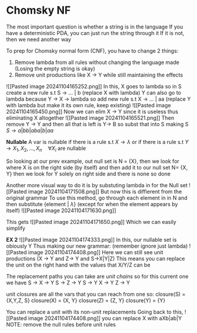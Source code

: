 # Chomsky NF

The most important question is whether a string is in the language
	If you have a deterministic PDA, you can just run the string through it 
	If it is not, then we need another way

To prep for Chomsky normal form (CNF), you have to change 2 things:
1. Remove lambda from all rules without changing the language made (Losing the empty string is okay)
2. Remove unit productions like X -> Y while still maintaining the effects 

![[Pasted image 20241104165252.png]]
In this, X goes to lambda so in S create a new rule s.t S -> ... | b (replace X with lambda)
Y can also go to lambda because Y -> X -> lambda so add new rule s.t X -> ... | aa (replace Y with lambda but make it its own rule, keep existing)
![[Pasted image 20241104165450.png]]
Now we can elim X -> Y since it is useless thus eliminating X altogether 
![[Pasted image 20241104165521.png]]
Then remove Y -> Y and then all that is left is Y-> B so subst that into S making S 
$S \rightarrow a | bb | aba | b | aa$ 

**Nullable**
A var is nullable if there is a rule s.t $X \rightarrow \lambda$ or if there is a rule s.t $Y\rightarrow X_{1}, X_{2}, ..., X_{n} \quad \forall X_{i}$ are nullable

So looking at our prev example, out null set is N = {X}, then we look for where X is on the right side (by itself) and then add it to our null set N= {X, Y} then we look for Y solely on right side and there is none so done


Another more visual way to do it is by substuting lambda in for the Null set 
![[Pasted image 20241104171508.png]]
But now this is diffierent from the original grammar
To use this method, go through each element in in N and then substitute {element | $\lambda$} (except for when the element appears by itself)
![[Pasted image 20241104171630.png]]

This gets
![[Pasted image 20241104171650.png]]
Which we can easily simplify

**EX 2**
![[Pasted image 20241104174333.png]]
In this, our nullable set is obiously Y
Thus making our new grammar: (remember ignore just lambda)
![[Pasted image 20241104174408.png]]
Here we can still see unit productions (X -> Y and Z-> Y and S->X|Y|Z)
This means you can replace the unit on the right hand with the values that X/Y/Z can be

The replacement paths you can take are *unit chains* so for this current one we have
S -> X -> Y
S -> Z -> Y
S -> Y
X -> Y
Z -> Y


unit closures are all the vars that you can reach from one so:
closure(S) = {X,Y,Z, S}
closure(X) = {X, Y}
closure(Z) = {Z, Y}
closure(Y) = {Y}

You can replace a unit with its non-unit replacements 
Going back to this,
![[Pasted image 20241104174408.png]]
you can replace X with aXb|ab|Y
NOTE: remove the null rules before unit rules
